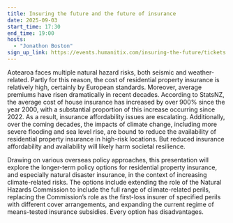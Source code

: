 ```yaml
---
title: Insuring the future and the future of insurance
date: 2025-09-03
start_time: 17:30
end_time: 19:00
hosts:
  - "Jonathon Boston"
sign_up_link: https://events.humanitix.com/insuring-the-future/tickets
---
```


Aotearoa faces multiple natural hazard risks, both seismic and weather-related.
Partly for this reason, the cost of residential property insurance is
relatively high, certainly by European standards. Moreover, average premiums
have risen dramatically in recent decades. According to StatsNZ, the average
cost of house insurance has increased by over 900% since the year 2000, with a
substantial proportion of this increase occurring since 2022. As a result,
insurance affordability issues are escalating. Additionally, over the coming
decades, the impacts of climate change, including more severe flooding and sea
level rise, are bound to reduce the availability of residential property
insurance in high-risk locations. But reduced insurance affordability and
availability will likely harm societal resilience.

Drawing on various overseas policy approaches, this presentation will explore
the longer-term policy options for residential property insurance, and
especially natural disaster insurance, in the context of increasing
climate-related risks. The options include extending the role of the Natural
Hazards Commission to include the full range of climate-related perils,
replacing the Commission’s role as the first-loss insurer of specified perils
with different cover arrangements, and expanding the current regime of
means-tested insurance subsidies. Every option has disadvantages.

